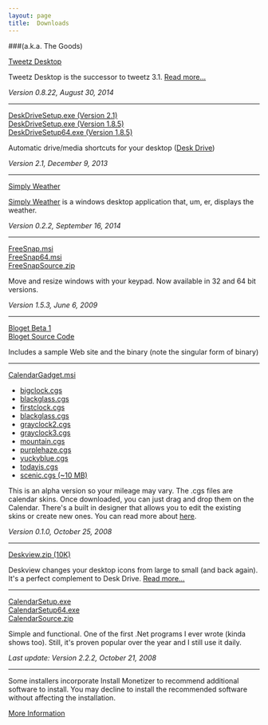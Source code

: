```yaml
---
layout: page
title:  Downloads
---
```

###(a.k.a. The Goods)

[Tweetz Desktop](/download?file=tweetzsetup.exe)

Tweetz Desktop is the successor to tweetz 3.1. [Read more...](/tweetz)

_Version 0.8.22, August 30, 2014_

--------------------------------------

[DeskDriveSetup.exe (Version 2.1)](/download?file=DeskDriveSetup.exe)  
[DeskDriveSetup.exe (Version 1.8.5)](/download?file=DeskDriveSetup185.exe)  
[DeskDriveSetup64.exe (Version 1.8.5)](/download?file=DeskDriveSetup64.exe)  

Automatic drive/media shortcuts for your desktop ([Desk Drive](/deskdrive))

_Version 2.1, December 9, 2013_

--------------------------------------

[Simply Weather](/download?file=SimplyWeatherSetup.exe) 

[Simply Weather](/simplyweather) is a windows desktop application that, um, er, displays the weather.
 
_Version 0.2.2, September 16, 2014_

--------------------------------------

[FreeSnap.msi](/download?file=FreeSnap.msi)  
[FreeSnap64.msi](/download?file=FreeSnap64.msi)  
[FreeSnapSource.zip](/download?file=FreeSnapSource.zip) 

Move and resize windows with your keypad. Now available in 32 and 64 bit versions.

_Version 1.5.3, June 6, 2009_

--------------------------------------

[Bloget Beta 1](/download?file=bloget.zip)  
[Bloget Source Code](/download?file=Bloget_Source_Beta_1.zip)

Includes a sample Web site and the binary (note the singular form of binary)

--------------------------------------

[CalendarGadget.msi](/download?file=CalendarGadget.msi)
- [bigclock.cgs](/download?file=cg/bigclock.cgs)  
- [blackglass.cgs](/download?file=cg/blackglass.cgs)  
- [firstclock.cgs](/download?file=cg/firstclock.cgs)  
- [blackglass.cgs](/download?file=cg/blackglass.cgs)  
- [grayclock2.cgs](/download?file=cg/grayclock2.cgs)  
- [grayclock3.cgs](/download?file=cg/grayclock3.cgs)  
- [mountain.cgs](/download?file=cg/mountain.cgs)  
- [purplehaze.cgs](/download?file=cg/purplehaze.cgs)  
- [yuckyblue.cgs](/download?file=cg/yuckyblue.cgs)  
- [todayis.cgs](/download?file=cg/todayis.cgs)  
- [scenic.cgs (~10 MB)](/download?file=cg/scenic.cgs)  

This is an alpha version so your mileage may vary. The .cgs files are calendar skins. Once downloaded, you can just drag and drop them on the Calendar.  There's a built in designer that allows you to edit the existing skins or create new ones. You can read more about [here](/2008/10/26/calendar-gadget-alpha-released).

_Version 0.1.0, October 25, 2008_

--------------------------------------

[Deskview.zip (10K)](/download?file=Deskview.zip)

Deskview changes your desktop icons from large to small (and back again). It's a perfect complement to Desk Drive.
[Read more...](/2008/08/13/deskview-changes-your-desktop-icons-from-large-to-small)

--------------------------------------

[CalendarSetup.exe](/download?file=CalendarSetup.exe)  
[CalendarSetup64.exe](/download?file=CalendarSetup64.exe)  
[CalendarSource.zip](/download?file=CalendarSource.zip)

Simple and functional. One of the first .Net programs I ever wrote (kinda shows too).
Still, it's proven popular over the year and I still use it daily.

_Last update: Version 2.2.2, October 21, 2008_

--------------------------------------

Some installers incorporate Install Monetizer to recommend additional software to install. 
You may decline to install the recommended software without affecting the installation. 

[More Information](/InstallMonetizer)